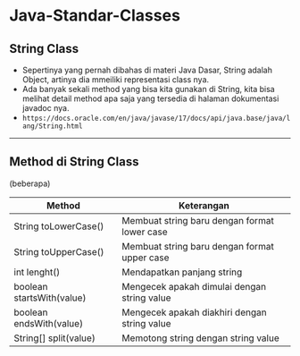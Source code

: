 # Java-Standar-Classes
## String Class
* Sepertinya yang pernah dibahas di materi Java Dasar, String adalah Object, artinya dia mmeiliki representasi class nya.
* Ada banyak sekali method yang bisa kita gunakan di String, kita bisa melihat detail method apa saja yang tersedia di halaman dokumentasi javadoc nya.
* `https://docs.oracle.com/en/java/javase/17/docs/api/java.base/java/lang/String.html`

---

## Method di String Class
(beberapa)

|Method|Keterangan|
|---|---|
|String toLowerCase()|Membuat string baru dengan format lower case|
|String toUpperCase()|Membuat string baru dengan format upper case|
|int lenght()|Mendapatkan panjang string|
|boolean startsWith(value)|Mengecek apakah dimulai dengan string value|
|boolean endsWith(value)|Mengecek apakah diakhiri dengan string value|
|String[] split(value)|Memotong string dengan string value|
